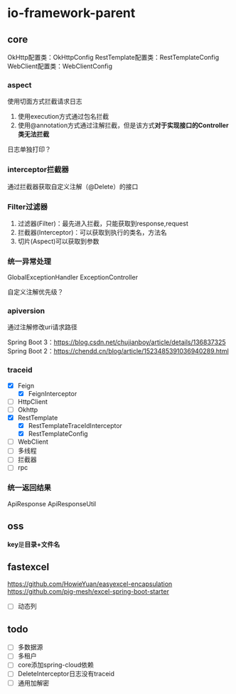 # io-framework-parent

## core

OkHttp配置类：OkHttpConfig
RestTemplate配置类：RestTemplateConfig
WebClient配置类：WebClientConfig

### aspect

使用切面方式拦截请求日志
1. 使用execution方式通过包名拦截
2. 使用@annotation方式通过注解拦截，但是该方式**对于实现接口的Controller类无法拦截**

日志单独打印？

### interceptor拦截器

通过拦截器获取自定义注解（@Delete）的接口

### Filter过滤器

1. 过滤器(Filter)：最先进入拦截，只能获取到response,request
2. 拦截器(Interceptor)：可以获取到执行的类名，方法名
3. 切片(Aspect)可以获取到参数

### 统一异常处理

GlobalExceptionHandler
ExceptionController

自定义注解优先级？

### apiversion

通过注解修改uri请求路径

Spring Boot 3：https://blog.csdn.net/chujianboy/article/details/136837325
Spring Boot 2：https://chendd.cn/blog/article/1523485391036940289.html

### traceid

- [x] Feign
  - [x] FeignInterceptor
- [ ] HttpClient
- [ ] Okhttp
- [x] RestTemplate
  - [x] RestTemplateTraceIdInterceptor
  - [x] RestTemplateConfig
- [ ] WebClient
- [ ] 多线程
- [ ] 拦截器
- [ ] rpc

### 统一返回结果

ApiResponse
ApiResponseUtil

## oss

**key**是**目录+文件名**

## fastexcel

https://github.com/HowieYuan/easyexcel-encapsulation
https://github.com/pig-mesh/excel-spring-boot-starter

- [ ] 动态列

## todo

- [ ] 多数据源
- [ ] 多租户
- [ ] core添加spring-cloud依赖
- [ ] DeleteInterceptor日志没有traceid
- [ ] 通用加解密
